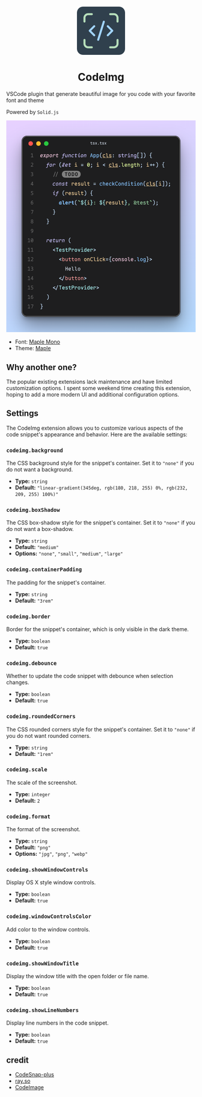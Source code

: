<p align="center">
  <img height="128" src="./resources/icon.png"></img>
  <h1 align="center">CodeImg</h1>
</p>

VSCode plugin that generate beautiful image for you code with your favorite font and theme

Powered by `Solid.js`

![](./resources/showcase.png)

- Font: [Maple Mono](https://github.com/subframe7536/maple-font/tree/variable)
- Theme: [Maple](https://github.com/subframe7536/vscode-theme-maple)

## Why another one?

The popular existing extensions lack maintenance and have limited customization options. I spent some weekend time creating this extension, hoping to add a more modern UI and additional configuration options.

## Settings

The CodeImg extension allows you to customize various aspects of the code snippet's appearance and behavior. Here are the available settings:
### `codeimg.background`

The CSS background style for the snippet's container. Set it to `"none"` if you do not want a background.
- **Type:** `string`
- **Default:** `"linear-gradient(345deg, rgb(180, 218, 255) 0%, rgb(232, 209, 255) 100%)"`

### `codeimg.boxShadow`

The CSS box-shadow style for the snippet's container. Set it to `"none"` if you do not want a box-shadow.
- **Type:** `string`
- **Default:** `"medium"`
- **Options:** `"none"`, `"small"`, `"medium"`, `"large"`

### `codeimg.containerPadding`

The padding for the snippet's container.
- **Type:** `string`
- **Default:** `"3rem"`

### `codeimg.border`

Border for the snippet's container, which is only visible in the dark theme.
- **Type:** `boolean`
- **Default:** `true`

### `codeimg.debounce`

Whether to update the code snippet with debounce when selection changes.

- **Type:** `boolean`
- **Default:** `true`

### `codeimg.roundedCorners`

The CSS rounded corners style for the snippet's container. Set it to `"none"` if you do not want rounded corners.
- **Type:** `string`
- **Default:** `"1rem"`

### `codeimg.scale`

The scale of the screenshot.
- **Type:** `integer`
- **Default:** `2`

### `codeimg.format`

The format of the screenshot.

- **Type:** `string`
- **Default:** `"png"`
- **Options:** `"jpg"`, `"png"`, `"webp"`

### `codeimg.showWindowControls`

Display OS X style window controls.

- **Type:** `boolean`
- **Default:** `true`

### `codeimg.windowControlsColor`

Add color to the window controls.

- **Type:** `boolean`
- **Default:** `true`

### `codeimg.showWindowTitle`

Display the window title with the open folder or file name.

- **Type:** `boolean`
- **Default:** `true`

### `codeimg.showLineNumbers`

Display line numbers in the code snippet.

- **Type:** `boolean`
- **Default:** `true`

## credit

- [CodeSnap-plus](https://github.com/huibizhang/CodeSnap-plus)
- [ray.so](https://ray.so)
- [CodeImage](https://codeimage.dev/)
